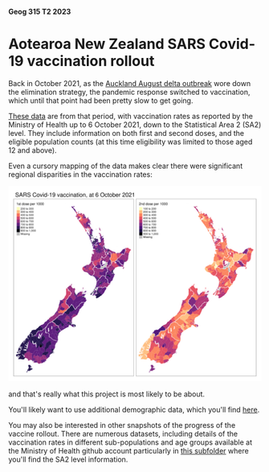 **Geog 315 T2 2023**

# Aotearoa New Zealand SARS Covid-19 vaccination rollout
Back in October 2021, as the [Auckland August delta outbreak](../delta/README) wore down the elimination strategy, the pandemic response switched to vaccination, which until that point had been pretty slow to get going.

[These data](vax-sa2-20211006.gpkg?raw=true) are from that period, with vaccination rates as reported by the Ministry of Health up to 6 October 2021, down to the Statistical Area 2 (SA2) level. They include information on both first and second doses, and the eligible population counts (at this time eligibility was limited to those aged 12 and above).

Even a cursory mapping of the data makes clear there were significant regional disparities in the vaccination rates:

<img src="vax-maps.png">

and that's really what this project is most likely to be about. 

You'll likely want to use additional demographic data, which you'll find [here](../aotearoa-new-zealand-census-data.md).

You may also be interested in other snapshots of the progress of the vaccine rollout. There are numerous datasets, including details of the vaccination rates in different sub-populations and age groups available at the Ministry of Health github account particularly in [this subfolder](https://github.com/minhealthnz/nz-covid-data/tree/main/vaccine-data/sa2-data) where you'll find the SA2 level information.